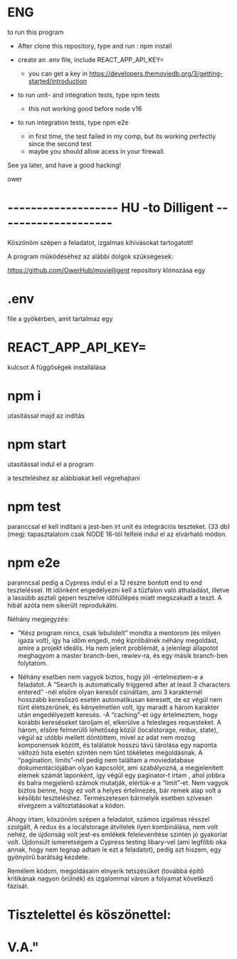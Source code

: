 # ENG


to run this program

- After clone this repository, type and run :                   npm install

- create an .env file, include REACT_APP_API_KEY=<your key> 
    - you can get a key in https://developers.themoviedb.org/3/getting-started/introduction

- to run unit- and integration tests, type                      npm tests 
    - this not working good before node v16

- to run integration tests, type                                npm e2e
    - in first time, the test failed in my comp, but its working perfectly since the second test
    - maybe you should allow acess in your firewall. 


See ya later, and have a good hacking!

ower

#  -------------------   HU  -to Dilligent --------------------

Köszönöm szépen a feladatot, izgalmas kihívásokat tartogatott!

A program működéséhez az alábbi dolgok szükségesek: 


https://github.com/OwerHub/movielligent  repository  klónozása
egy 
# .env 
file a gyökérben, amit tartalmaz egy 
# REACT_APP_API_KEY= 
kulcsot
A függőségek installálása 
# npm i 
utasítással majd az indítás 
# npm start  
utasítással indul el a program

a teszteléshez az alábbiakat kell végrehajtani
# npm test
paranccsal el kell indítani a jest-ben írt unit és integrációs teszteket. (33 db)
(megj: tapasztalatom csak NODE 16-tól felfelé indul el az elvárható módon.

# npm e2e 
paranncsal pedig a Cypress indul el a 12 részre bontott end to end teszteléssel. Itt időnként engedélyezni kell a tűzfalon való áthaladást, illetve a lassúbb asztali gépen tesztelve időtúllépés miatt megszakadt a teszt. A hibát azóta nem sikerült reprodukálni. 


Néhány megjegyzés: 

- “Kész program nincs, csak lebulidelt” mondta a mentorom (és milyen igaza volt), így ha időm engedi, még kipróbálnék néhány megoldást, amire a projekt ideális. Ha nem jelent problémát, a jelenlegi állapotot meghagyom a master branch-ben, rewiev-ra, és egy másik branch-ben folytatom. 

- Néhány esetben nem vagyok biztos, hogy jól -értelmeztem-e a feladatot. A “Search is automatically triggered after at least 3 characters entered”  -nél elsőre olyan keresőt csináltam, ami 3 karakternél hosszabb keresőszó esetén automatikusan keresett, de ez végül nem tűnt életszerűnek, és kényelmetlen volt, így maradt a három karakter után engedélyezett keresés. -A “caching”-et úgy értelmeztem, hogy korábbi kereséseket tároljam el, elkerülve a felesleges requesteket. A három, elsőre felmerülő lehetőség közül (localstorage, redux, state), végül az utóbbi mellett döntöttem, mivel az adat nem mozog komponensek között, és találatok hosszú távú tárolása egy naponta változó lista esetén szintén nem tűnt tökéletes megoldásnak. A “pagination, limits”-nél pedig nem találtam a moviedatabase dokumentációjában olyan kapcsolót, ami szabályozná, a megjelenített elemek számát laponként, így végül egy paginator-t írtam , ahol jobbra és balra megjelenő számok mutatják, elértük-e a “limit”-et. Nem vagyok biztos benne, hogy ez volt  a helyes értelmezés, bár remek alap volt a későbbi teszteléshez. Természetesen bármelyik esetben szívesen elvégzem a változtatásokat a kódon. 

Ahogy írtam, köszönöm szépen a feladatot, számos izgalmas résszel szolgált, A redux és a localstorage átvitelek ilyen kombinálása, nem volt nehéz, de újdonság volt   jest-es emlékek felelevenítése szintén jó gyakorlat volt. Újdonsült ismeretségem a Cypress  testing libary-vel (ami legfőbb oka annak, hogy nem tegnap adtam le ezt a feladatot), pedig azt hiszem, egy gyönyörű barátság kezdete. 

Remélem kódom, megoldásaim elnyerik  tetszésüket (továbbá építő kritikának nagyon örülnék) és izgalommal várom a folyamat következő fázisát.

# Tisztelettel és köszönettel: 

# V.A."